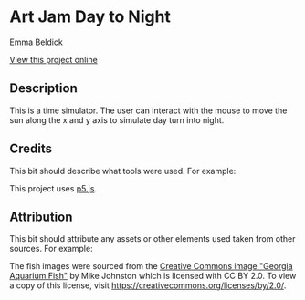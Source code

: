 # Art Jam Day to Night

Emma Beldick

[View this project online](http://127.0.0.1:5500/art_jam/)

## Description

This is a time simulator. The user can interact with the mouse to move the sun along the x and y axis to simulate day turn into night.

## Credits

This bit should describe what tools were used. For example:

This project uses [p5.js](https://p5js.org).

## Attribution

This bit should attribute any assets or other elements used taken from other sources. For example:

The fish images were sourced from the [Creative Commons image "Georgia Aquarium Fish"](https://search.creativecommons.org/photos/96f6f770-eac1-488c-8abb-16bee7bcc874) by Mike Johnston which is licensed with CC BY 2.0. To view a copy of this license, visit https://creativecommons.org/licenses/by/2.0/.
